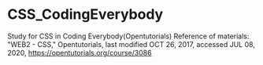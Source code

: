 # CSS_CodingEverybody
Study for CSS in Coding Everybody(Opentutorials)
Reference of materials: "WEB2 - CSS," Opentutorials, last modified OCT 26, 2017, accessed JUL 08, 2020, https://opentutorials.org/course/3086
